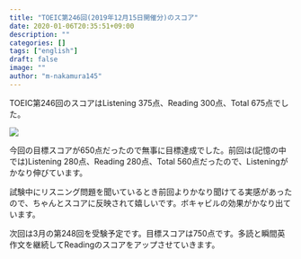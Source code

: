 ```yaml
---
title: "TOEIC第246回(2019年12月15日開催分)のスコア"
date: 2020-01-06T20:35:51+09:00
description: ""
categories: []
tags: ["english"]
draft: false
image: ""
author: "m-nakamura145"
---
```


TOEIC第246回のスコアはListening 375点、Reading 300点、Total 675点でした。

<!--more-->

![](/images/TOEIC_246.jpg#c)

今回の目標スコアが650点だったので無事に目標達成でした。前回は(記憶の中では)Listening 280点、Reading 280点、Total 560点だったので、Listeningがかなり伸びています。

試験中にリスニング問題を聞いているとき前回よりかなり聞けてる実感があったので、ちゃんとスコアに反映されて嬉しいです。ボキャビルの効果がかなり出ています。

次回は3月の第248回を受験予定です。目標スコアは750点です。多読と瞬間英作文を継続してReadingのスコアをアップさせていきます。

